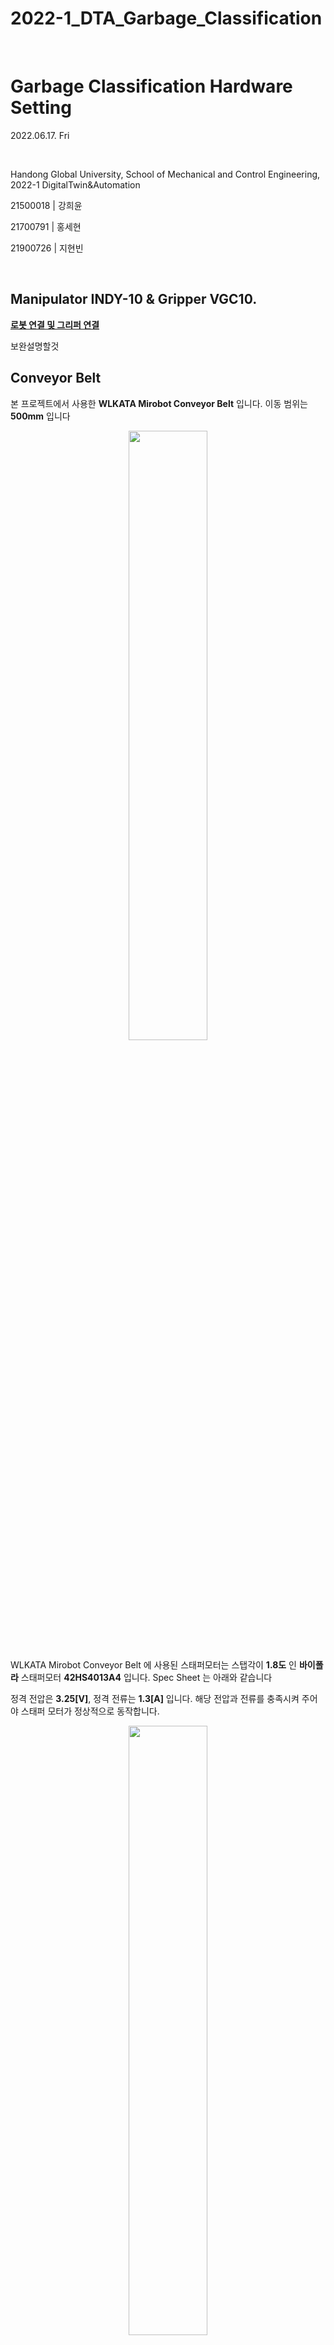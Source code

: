 # 2022-1_DTA_Garbage_Classification

​	

# Garbage Classification Hardware Setting

2022.06.17. Fri

​	

Handong Global University, School of Mechanical and Control Engineering, 2022-1 DigitalTwin&Automation

21500018 | 강희윤

21700791 | 홍세현

21900726 | 지현빈

​	
## Manipulator INDY-10 & Gripper VGC10.
**[로봇 연결 및 그리퍼 연결](https://github.com/Yjinsu/Digital_Twin_and_Automation/blob/main/Project%232/md_files/Tutorial%20-%20Manipulator%20INDY-10%20%26%20Gripper%20VGC10.md)** 

보완설명할것
​	

## Conveyor Belt

본 프로젝트에서 사용한 **WLKATA Mirobot Conveyor Belt** 입니다. 이동 범위는 **500mm** 입니다 

<p align="center">
	<img src="https://user-images.githubusercontent.com/107540262/174435039-331110a1-c851-499c-bb90-c18dd514e5e6.png" width="50%" height="50%"/>
</p>


WLKATA Mirobot Conveyor Belt 에 사용된 스태퍼모터는 스탭각이 **1.8도** 인 **바이폴라** 스태퍼모터 **42HS4013A4** 입니다. Spec Sheet 는 아래와 같습니다

정격 전압은 **3.25[V]**, 정격 전류는 **1.3[A]** 입니다. 해당 전압과 전류를 충족시켜 주어야 스태퍼 모터가 정상적으로 동작합니다. 

<p align="center">
	<img src="https://user-images.githubusercontent.com/107540262/174435051-f7082405-ba2b-491b-84e7-1025ab51c4bf.png" width="50%" height="50%"/>
</p>


미로봇의 Extender Box 없이 스태퍼모터를 동작시켜야 하기 때문에 스태퍼 모터의 출력선이 어떤 것을 의미하는지 파악할 필요가 있습니다. **[Extender Box User Manual](https://document.wlkata.com/?doc=/wlkata-mirobot-user-manual-platinum/2-multifunctional-extender-box-user-manual/)** 를 통해 A+,A-,B+,B- 의 순서로 결선하면 되는 것을 확인했습니다.

<p align="center">
	<img src="https://user-images.githubusercontent.com/107540262/174437363-e2d50a45-3b60-40c4-826c-f02aac85edfa.png" width="70%" height="70%"/>
</p>


## MOTOR DRIVER (MSD-224) ##

스태퍼모터를 동작시키기 위해서는 모터 드라이버가 필요합니다. 사용한 모터 드라이버는 **MSD-224** (BIPOLAR STEPPING MOTOR DRIVER)입니다.
스펙시트는 따로 없지만 **[디바이스 마트 - 제품 상세설명](https://www.devicemart.co.kr/goods/view?no=12758654#goods_description)** 에서 스펙을 확인할 수 있습니다.

사용 전압은 **9[V]~24[V]** 출력 전류 **4[A/Phase]**  CLK Frequency 는 **~200k[Hz]** 입니다.

<p align="center">
	<img src="https://user-images.githubusercontent.com/107540262/174435098-f2e026a5-1aa9-4972-8e93-c3e702f49290.png" width="50%" height="50%"/>
</p>

모터 드라이버에는 위로 올리면 OFF 아래로 내리면 ON 인 6개의 DIP 스위치가 있습니다. 해당 스위치를 조작을 통해 원하는 출력 전류와 구동 방식을 선택합니다. 
본 프로젝트의 경우 스태퍼모터의 정격 전류를 고려하여 출력 전류 **2.5[A]**, 높은 토크를 사용하기 위해 **Full-Step(Microstep 1)** 을 사용하였습니다.

<p align="center">
	<img src="https://user-images.githubusercontent.com/107540262/174437086-bddcf910-9a12-4efe-be18-635fe540e3bf.png" width="45%" height="45%"/>
</p>


회로도는 다음과 같습니다. 방향을 바꿔줄 필요가 없기 때문에 ENA, DIR 입력은 사용하지 않았습니다. 

**PUL+** 에는 MCU 의 **PWM** 출력을, PUL- 에는 **MCU**의 **GND** 를 인가합니다. 파워서플라이를 통해 **Vcc** 에 **11[V]** , **GND** 에 **GND** 를 인가합니다. 


<p align="center">
	<img src="https://user-images.githubusercontent.com/107540262/174437297-be9e6bd8-d3e0-48a2-901a-29a4d579bf24.png" width="45%" height="45%"/>
</p>



## MCU (STM32F411RE) ##

모터 드라이버의 PUL+ 핀에 PWM 입력을 주기 위해 MCU (STM32F411RE) 를 사용하였습니다.

<p align="center">
	<img src="https://user-images.githubusercontent.com/107540262/174435091-88cb7845-5a37-4667-ad5e-e03695cfb9c0.png" width="30%" height="30%"/>
</p>

본 프로젝트를 동일하게 수행하기 위해서는 **[1. Conveyor_Belt_Driving ](https://github.com/Hongsehyun/2022_1_DigitalTwin_Automation/tree/main/Project%20%232/1.%20Conveyor_Belt_Driving)**  의 모든 파일과 **[Keil uVision5 다운로드](https://m.blog.naver.com/PostView.naver?isHttpsRedirect=true&blogId=chgy2131&logNo=220334845888&view=img_8
)** 가 필요합니다. 이때 Keil uVision5 다운로드 과정에서 Pack Installer 시리즈를 게시글과 달리 **STMicroelectronics - STM32F4 Series - STM32F411 - STM32F411RE** 를 선택해 주어야 합니다. 또한 모든 팩을 설치해도 무방하지만, 아래 네 개의 펙만 깔아도 충분히 작동이 가능합니다.

![image](https://user-images.githubusercontent.com/107540262/174462246-8a826bc3-408e-4ca0-82f7-715b53bf3cf3.png)
![image](https://user-images.githubusercontent.com/107540262/174462250-bd438cf1-726e-4f28-aa61-e22eda62dda9.png)


<p align="center">
	<img src="https://user-images.githubusercontent.com/107540262/174439136-d257ee51-3283-4a69-a895-e0b139dcc2f3.png" width="50%" height="50%"/>
</p>

위와 같이 핀번호를 확인하고 다음과 같이 회로를 연결합니다.


<p align="center">
	<img src="https://user-images.githubusercontent.com/107540262/174438823-81024f1c-9058-40e0-8036-ad3265e6e6be.png" width="70%" height="70%"/>
</p>



PWM_init(&ServoMotor, GPIOA, PWM_PIN) 함수를 통해 아웃풋 핀을 정의하고
PWM_period_us(&ServoMotor, 1250);     함수를 통해 PWM 주기를 정의할 수 있습니다.

<p align="center">
	<img src="https://user-images.githubusercontent.com/107540262/174461353-c4c208d2-495b-4e3f-ab11-be69aef6cea6.png" width="70%" height="70%"/>
</p>


**𝑟𝑝𝑚=𝑓×60×(𝑆𝑡𝑒𝑝 𝐴𝑛𝑔𝑙𝑒)/360** 의 식에서 구한 주파수를 통해 PWM 의 펄스를 제어하여 스태퍼모터를 원하는 속도로 회전시킬 수 있습니다.

본 프로젝트는 1250[us]의 주기 즉, **800[Hz]** 의 PWM 을 인가하여 **240[RPM]** 의 속도로 스태퍼모터를 동작시켰습니다. 

## 동일한 하드웨어 (컨베이어 벨트, MCU, 모터드라이버) 를 사용하지 않는 경우 *
컨베이어 벨트에 사용되는 스태퍼모터의 사양에 따라 **모터드라이버의 종류**, 외부 전압인 **파워서플라이의 출력값**, MCU 를 통해 제어하는 **PWM 의 파라미터**가 달라집니다.
모터 드라이버 출력 전류가 컨베이어 벨트의 정격 전류보다 높아야 하고, 대체로 모터 드라이버의 외부 전압은 스태퍼모터 정격 전압의 3~5배를 사용하고 더 높은 전압도 사용합니다. 어쩌구저쩌구를 고려

해당 스태퍼모터에는 전류가 부족하여 사용하지 않았으나, 일반적으로 사용하는 MCU 인 아두이노, 아두이노 쉴드를 사용하여 스태퍼모터를 동작시키는 방법은 다음과 같습니다.
1. 아두이노 설치
2. 파일링크 올리고 해당 라이브러리, 소스 설치
3. 심음

각 쉴드의 스펙은 다음과 같고 이에 맞는 스태퍼 모터를 동작 가능. 



